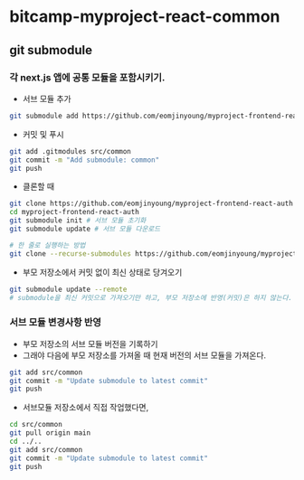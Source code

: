 # bitcamp-myproject-react-common

## git submodule

### 각 next.js 앱에 공통 모듈을 포함시키기.

- 서브 모듈 추가

```bash
git submodule add https://github.com/eomjinyoung/myproject-frontend-react-common src/common
```

- 커밋 및 푸시

```bash
git add .gitmodules src/common
git commit -m "Add submodule: common"
git push
```

- 클론할 때

```bash
git clone https://github.com/eomjinyoung/myproject-frontend-react-auth
cd myproject-frontend-react-auth
git submodule init # 서브 모듈 초기화
git submodule update # 서브 모듈 다운로드

# 한 줄로 실행하는 방법
git clone --recurse-submodules https://github.com/eomjinyoung/myproject-frontend-react-auth
```

- 부모 저장소에서 커밋 없이 최신 상태로 당겨오기

```bash
git submodule update --remote
# submodule을 최신 커밋으로 가져오기만 하고, 부모 저장소에 반영(커밋)은 하지 않는다.
```

### 서브 모듈 변경사항 반영

- 부모 저장소의 서브 모듈 버전을 기록하기
- 그래야 다음에 부모 저장소를 가져올 때 현재 버전의 서브 모듈을 가져온다.

```bash
git add src/common
git commit -m "Update submodule to latest commit"
git push
```

- 서브모듈 저장소에서 직접 작업했다면,

```bash
cd src/common
git pull origin main
cd ../..
git add src/common
git commit -m "Update submodule to latest commit"
git push
```
